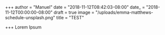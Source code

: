 +++
author = "Manuel"
date = "2018-11-12T08:42:03-08:00"
date_ = "2018-11-12T00:00:00-08:00"
draft = true
image = "/uploads/emma-matthews-schedule-unsplash.png"
title = "TEST"

+++
Lorem Ipsum